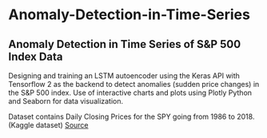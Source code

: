 # Anomaly-Detection-in-Time-Series
Anomaly Detection in Time Series of S&amp;P 500 Index Data
---
Designing and training an LSTM autoencoder using the Keras API with Tensorflow 2 as the backend to detect anomalies (sudden price changes) in the S&P 500 index. 
Use of interactive charts and plots using Plotly Python and Seaborn for data visualization.

Dataset contains Daily Closing Prices for the SPY going from 1986 to 2018. (Kaggle dataset)
[Source](https://www.kaggle.com/pdquant/sp500-daily-19862018)
